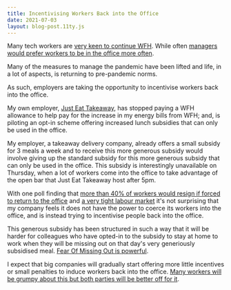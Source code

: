 ```yaml
---
title: Incentivising Workers Back into the Office
date: 2021-07-03
layout: blog-post.11ty.js
---
```


Many tech workers are [very keen to continue WFH](https://news.ycombinator.com/item?id=30726288). While often [managers would prefer workers to be in the office more often](https://www.bbc.com/worklife/article/20210908-what-bosses-really-think-about-remote-work). 

Many of the measures to manage the pandemic have been lifted and life, in a lot of aspects, is returning to pre-pandemic norms. 

As such, employers are taking the opportunity to incentivise workers back into the office. 

My own employer, [Just Eat Takeaway](https://www.justeattakeaway.com/), has stopped paying a WFH allowance to help pay for the increase in my energy bills from WFH; and, is piloting an opt-in scheme offering increased lunch subsidies that can only be used in the office. 

My employer, a takeaway delivery company, already offers a small subsidy for 3 meals a week and to receive this more generous subsidy would involve giving up the standard subsidy for this more generous subsidy that can only be used in the office. This subsidy is interestingly unavailable on Thursday, when a lot of workers come into the office to take advantage of the open bar that Just Eat Takeaway host after 5pm. 

With one poll finding that [more than 40% of workers would resign if forced to return to the office](https://hbr.org/2021/08/dont-force-people-to-come-back-to-the-office-full-time) and [a very tight labour market](https://www.cipd.co.uk/about/media/press/150222tight-labour-market-employment-offer) it's not surprising that my company feels it does not have the power to coerce its workers into the office, and is instead trying to incentivise people back into the office. 

This generous subsidy has been structured in such a way that it will be harder for colleagues who have opted-in to the subsidy to stay at home to work when they will be missing out on that day's very generiously subsidised meal. [Fear Of Missing Out is powerful](/posts/2022/05/mastering-your-own-monkey-brain/).

I expect that big companies will gradually start offering more little incentives or small penalties to induce workers back into the office. [Many workers will be grumpy about this but both parties will be better off for it](/posts/2022/05/the-hidden-costs-of-wfh/).

